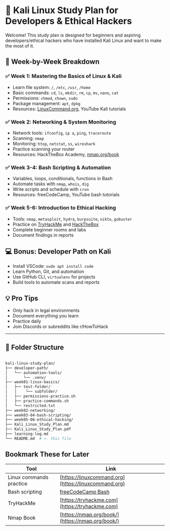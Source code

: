 # 🧠 Kali Linux Study Plan for Developers & Ethical Hackers

Welcome! This study plan is designed for beginners and aspiring developers/ethical hackers who have installed Kali Linux and want to make the most of it.

## 📅 Week-by-Week Breakdown

### ✅ Week 1: Mastering the Basics of Linux & Kali
- Learn file system: `/`, `/etc`, `/usr`, `/home`
- Basic commands: `cd`, `ls`, `mkdir`, `rm`, `cp`, `mv`, `nano`, `cat`
- Permissions: `chmod`, `chown`, `sudo`
- Package management: `apt`, `dpkg`
- Resources: [LinuxCommand.org](http://linuxcommand.org), YouTube Kali tutorials

### ✅ Week 2: Networking & System Monitoring
- Network tools: `ifconfig`, `ip a`, `ping`, `traceroute`
- Scanning: `nmap`
- Monitoring: `htop`, `netstat`, `ss`, `wireshark`
- Practice scanning your router
- Resources: HackTheBox Academy, [nmap.org/book](https://nmap.org/book)

### ✅ Week 3-4: Bash Scripting & Automation
- Variables, loops, conditionals, functions in Bash
- Automate tasks with `nmap`, `whois`, `dig`
- Write scripts and schedule with `cron`
- Resources: freeCodeCamp, YouTube bash tutorials

### ✅ Week 5-6: Introduction to Ethical Hacking
- Tools: `nmap`, `metasploit`, `hydra`, `burpsuite`, `nikto`, `gobuster`
- Practice on [TryHackMe](https://tryhackme.com) and [HackTheBox](https://www.hackthebox.com)
- Complete beginner rooms and labs
- Document findings in reports

## 💻 Bonus: Developer Path on Kali
- Install VSCode: `sudo apt install code`
- Learn Python, Git, and automation
- Use GitHub CLI, `virtualenv` for projects
- Build tools to automate scans and reports

## 💡 Pro Tips
- Only hack in legal environments
- Document everything you learn
- Practice daily
- Join Discords or subreddits like r/HowToHack

---

## 📂 Folder Structure
```bash

kali-linux-study-plan/
├── developer-path/
│   └── automation-tools/
│       └── .venv/
├── week01-linux-basics/
│   ├── test-folder/
│   │    └── subfolder/
│   ├── permissions-practice.sh
│   ├── practice-commands.sh
│   └── restricted.txt
├── week02-networking/
├── week03-04-bash-scripting/
├── week05-06-ethical-hacking/
├── Kali_Linux_Study_Plan.md
├── Kali_Linux_Study_Plan.pdf
├── learning-log.md
└── README.md  # <- this file

```

## Bookmark These for Later

| Tool                    | Link                                                             |
| ----------------------- | ---------------------------------------------------------------- |
| Linux commands practice | [https://linuxcommand.org](https://linuxcommand.org)             |
| Bash scripting          | [freeCodeCamp Bash](https://www.youtube.com/watch?v=SPwyp2NG-bE) |
| TryHackMe               | [https://tryhackme.com](https://tryhackme.com)                   |
| Nmap Book               | [https://nmap.org/book/](https://nmap.org/book/)                 |



